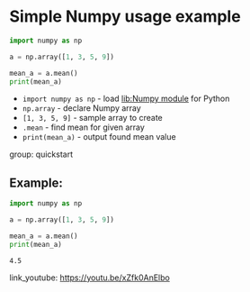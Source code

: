 # Simple Numpy usage example

```python
import numpy as np

a = np.array([1, 3, 5, 9])

mean_a = a.mean()
print(mean_a)
```

- `import numpy as np` - load [lib:Numpy module](/python-numpy/how-to-install-python-numpy-lib) for Python
- `np.array` - declare Numpy array
- `[1, 3, 5, 9]` - sample array to create
- `.mean` - find mean for given array
- `print(mean_a)` - output found mean value

group: quickstart

## Example: 
```python
import numpy as np

a = np.array([1, 3, 5, 9])

mean_a = a.mean()
print(mean_a)
```
```
4.5

```

link_youtube: https://youtu.be/xZfk0AnElbo
